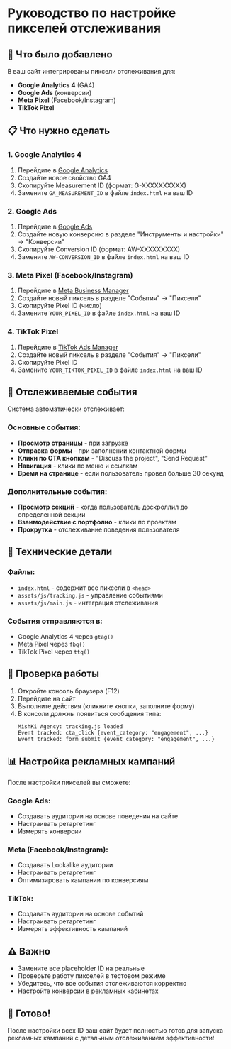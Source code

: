 # Руководство по настройке пикселей отслеживания

## 🎯 Что было добавлено

В ваш сайт интегрированы пиксели отслеживания для:
- **Google Analytics 4** (GA4)
- **Google Ads** (конверсии)
- **Meta Pixel** (Facebook/Instagram)
- **TikTok Pixel**

## 📋 Что нужно сделать

### 1. Google Analytics 4
1. Перейдите в [Google Analytics](https://analytics.google.com/)
2. Создайте новое свойство GA4
3. Скопируйте Measurement ID (формат: G-XXXXXXXXXX)
4. Замените `GA_MEASUREMENT_ID` в файле `index.html` на ваш ID

### 2. Google Ads
1. Перейдите в [Google Ads](https://ads.google.com/)
2. Создайте новую конверсию в разделе "Инструменты и настройки" → "Конверсии"
3. Скопируйте Conversion ID (формат: AW-XXXXXXXXX)
4. Замените `AW-CONVERSION_ID` в файле `index.html` на ваш ID

### 3. Meta Pixel (Facebook/Instagram)
1. Перейдите в [Meta Business Manager](https://business.facebook.com/)
2. Создайте новый пиксель в разделе "События" → "Пиксели"
3. Скопируйте Pixel ID (число)
4. Замените `YOUR_PIXEL_ID` в файле `index.html` на ваш ID

### 4. TikTok Pixel
1. Перейдите в [TikTok Ads Manager](https://ads.tiktok.com/)
2. Создайте новый пиксель в разделе "События" → "Пиксели"
3. Скопируйте Pixel ID
4. Замените `YOUR_TIKTOK_PIXEL_ID` в файле `index.html` на ваш ID

## 🎯 Отслеживаемые события

Система автоматически отслеживает:

### Основные события:
- **Просмотр страницы** - при загрузке
- **Отправка формы** - при заполнении контактной формы
- **Клики по CTA кнопкам** - "Discuss the project", "Send Request"
- **Навигация** - клики по меню и ссылкам
- **Время на странице** - если пользователь провел больше 30 секунд

### Дополнительные события:
- **Просмотр секций** - когда пользователь доскроллил до определенной секции
- **Взаимодействие с портфолио** - клики по проектам
- **Прокрутка** - отслеживание поведения пользователя

## 🔧 Технические детали

### Файлы:
- `index.html` - содержит все пиксели в `<head>`
- `assets/js/tracking.js` - управление событиями
- `assets/js/main.js` - интеграция отслеживания

### События отправляются в:
- Google Analytics 4 через `gtag()`
- Meta Pixel через `fbq()`
- TikTok Pixel через `ttq()`

## 🚀 Проверка работы

1. Откройте консоль браузера (F12)
2. Перейдите на сайт
3. Выполните действия (кликните кнопки, заполните форму)
4. В консоли должны появиться сообщения типа:
   ```
   MishKi Agency: tracking.js loaded
   Event tracked: cta_click {event_category: "engagement", ...}
   Event tracked: form_submit {event_category: "engagement", ...}
   ```

## 📊 Настройка рекламных кампаний

После настройки пикселей вы сможете:

### Google Ads:
- Создавать аудитории на основе поведения на сайте
- Настраивать ретаргетинг
- Измерять конверсии

### Meta (Facebook/Instagram):
- Создавать Lookalike аудитории
- Настраивать ретаргетинг
- Оптимизировать кампании по конверсиям

### TikTok:
- Создавать аудитории на основе событий
- Настраивать ретаргетинг
- Измерять эффективность кампаний

## ⚠️ Важно

- Замените все placeholder ID на реальные
- Проверьте работу пикселей в тестовом режиме
- Убедитесь, что все события отслеживаются корректно
- Настройте конверсии в рекламных кабинетах

## 🎉 Готово!

После настройки всех ID ваш сайт будет полностью готов для запуска рекламных кампаний с детальным отслеживанием эффективности!
